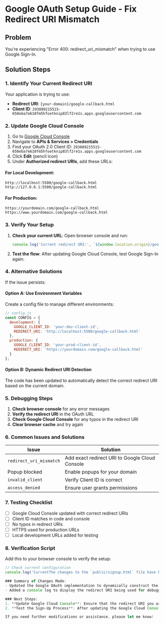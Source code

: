 # Google OAuth Setup Guide - Fix Redirect URI Mismatch

## Problem
You're experiencing "Error 400: redirect_uri_mismatch" when trying to use Google Sign-In.

## Solution Steps

### 1. Identify Your Current Redirect URI

Your application is trying to use:
- **Redirect URI**: `{your-domain}/google-callback.html`
- **Client ID**: `293889215515-658eba7e610fm5hfoetknip83lf2re1s.apps.googleusercontent.com`

### 2. Update Google Cloud Console

1. Go to [Google Cloud Console](https://console.cloud.google.com)
2. Navigate to **APIs & Services > Credentials**
3. Find your OAuth 2.0 Client ID: `293889215515-658eba7e610fm5hfoetknip83lf2re1s.apps.googleusercontent.com`
4. Click **Edit** (pencil icon)
5. Under **Authorized redirect URIs**, add these URLs:

#### For Local Development:
```
http://localhost:5500/google-callback.html
http://127.0.0.1:5500/google-callback.html
```

#### For Production:
```
https://yourdomain.com/google-callback.html
https://www.yourdomain.com/google-callback.html
```

### 3. Verify Your Setup

1. **Check your current URL**: Open browser console and run:
   ```javascript
   console.log('Current redirect URI:', `${window.location.origin}/google-callback.html`);
   ```

2. **Test the flow**: After updating Google Cloud Console, test Google Sign-In again.

### 4. Alternative Solutions

If the issue persists:

#### Option A: Use Environment Variables
Create a config file to manage different environments:

```javascript
// config.js
const CONFIG = {
  development: {
    GOOGLE_CLIENT_ID: 'your-dev-client-id',
    REDIRECT_URI: 'http://localhost:5500/google-callback.html'
  },
  production: {
    GOOGLE_CLIENT_ID: 'your-prod-client-id',
    REDIRECT_URI: 'https://yourdomain.com/google-callback.html'
  }
};
```

#### Option B: Dynamic Redirect URI Detection
The code has been updated to automatically detect the correct redirect URI based on the current domain.

### 5. Debugging Steps

1. **Check browser console** for any error messages
2. **Verify the redirect URI** in the OAuth URL
3. **Check Google Cloud Console** for any typos in the redirect URI
4. **Clear browser cache** and try again

### 6. Common Issues and Solutions

| Issue | Solution |
|-------|----------|
| `redirect_uri_mismatch` | Add exact redirect URI to Google Cloud Console |
| Popup blocked | Enable popups for your domain |
| `invalid_client` | Verify Client ID is correct |
| `access_denied` | Ensure user grants permissions |

### 7. Testing Checklist

- [ ] Google Cloud Console updated with correct redirect URIs
- [ ] Client ID matches in code and console
- [ ] No typos in redirect URIs
- [ ] HTTPS used for production URLs
- [ ] Local development URLs added for testing

### 8. Verification Script

Add this to your browser console to verify the setup:

```javascript
// Check current configuration
console.log('CurrentThe changes to the `public/signup.html` file have been successfully applied. The redirect URI is now dynamically constructed based on the current origin, which should help prevent the "redirect_uri_mismatch" error.

### Summary of Changes Made:
- Updated the Google OAuth implementation to dynamically construct the redirect URI using the current protocol, hostname, and port.
- Added a console log to display the redirect URI being used for debugging purposes.

### Next Steps:
1. **Update Google Cloud Console**: Ensure that the redirect URI you are using in the application is added to the Google Cloud Console as an authorized redirect URI.
2. **Test the Sign-Up Process**: After updating the Google Cloud Console, test the sign-up process again to see if the issue is resolved.

If you need further modifications or assistance, please let me know!
